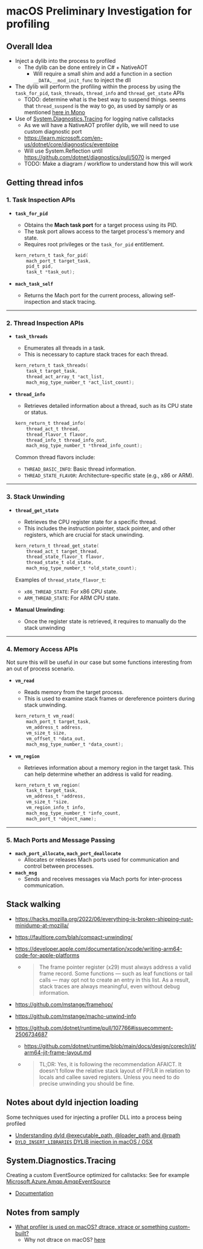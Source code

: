 # macOS Preliminary Investigation for profiling

## Overall Idea

- Inject a dylib into the process to profiled
  - The dylib can be done entirely in C# + NativeAOT
    - Will require a small shim and add a function in a section `__DATA,__mod_init_func` to inject the dll 
- The dylib will perform the profiling within the process by using the `task_for_pid`, `task_threads`, `thread_info` and `thread_get_state` APIs
  - TODO: determine what is the best way to suspend things. seems that `thread_suspend` is the way to go, as used by samply or as mentioned [here in Mono](https://github.com/mono/mono/issues/6170)
- Use of [System.Diagnostics.Tracing](https://learn.microsoft.com/en-us/dotnet/api/system.diagnostics.tracing) for logging native callstacks
  - As we will have a NativeAOT profiler dylib, we will need to use custom diagnostic port
  - https://learn.microsoft.com/en-us/dotnet/core/diagnostics/eventpipe
  - Will use System.Reflection until https://github.com/dotnet/diagnostics/pull/5070 is merged
  - TODO: Make a diagram / workflow to understand how this will work

## Getting thread infos

### 1. **Task Inspection APIs**
   - **`task_for_pid`**
     - Obtains the **Mach task port** for a target process using its PID.
     - The task port allows access to the target process's memory and state.
     - Requires root privileges or the `task_for_pid` entitlement.

     ```c
     kern_return_t task_for_pid(
         mach_port_t target_task,
         pid_t pid,
         task_t *task_out);
     ```

   - **`mach_task_self`**
     - Returns the Mach port for the current process, allowing self-inspection and stack tracing.

---

### 2. **Thread Inspection APIs**
   - **`task_threads`**
     - Enumerates all threads in a task.
     - This is necessary to capture stack traces for each thread.

     ```c
     kern_return_t task_threads(
         task_t target_task,
         thread_act_array_t *act_list,
         mach_msg_type_number_t *act_list_count);
     ```

   - **`thread_info`**
     - Retrieves detailed information about a thread, such as its CPU state or status.

     ```c
     kern_return_t thread_info(
         thread_act_t thread,
         thread_flavor_t flavor,
         thread_info_t thread_info_out,
         mach_msg_type_number_t *thread_info_count);
     ```

     Common thread flavors include:
     - `THREAD_BASIC_INFO`: Basic thread information.
     - `THREAD_STATE_FLAVOR`: Architecture-specific state (e.g., x86 or ARM).

---

### 3. **Stack Unwinding**
   - **`thread_get_state`**
     - Retrieves the CPU register state for a specific thread.
     - This includes the instruction pointer, stack pointer, and other registers, which are crucial for stack unwinding.

     ```c
     kern_return_t thread_get_state(
         thread_act_t target_thread,
         thread_state_flavor_t flavor,
         thread_state_t old_state,
         mach_msg_type_number_t *old_state_count);
     ```

     Examples of `thread_state_flavor_t`:
     - `x86_THREAD_STATE`: For x86 CPU state.
     - `ARM_THREAD_STATE`: For ARM CPU state.

   - **Manual Unwinding**:
     - Once the register state is retrieved, it requires to manually do the stack unwinding

---

### 4. **Memory Access APIs**

Not sure this will be useful in our case but some functions interesting from an out of process scenario.

   - **`vm_read`**
     - Reads memory from the target process.
     - This is used to examine stack frames or dereference pointers during stack unwinding.

     ```c
     kern_return_t vm_read(
         mach_port_t target_task,
         vm_address_t address,
         vm_size_t size,
         vm_offset_t *data_out,
         mach_msg_type_number_t *data_count);
     ```

   - **`vm_region`**
     - Retrieves information about a memory region in the target task. This can help determine whether an address is valid for reading.

     ```c
     kern_return_t vm_region(
         task_t target_task,
         vm_address_t *address,
         vm_size_t *size,
         vm_region_info_t info,
         mach_msg_type_number_t *info_count,
         mach_port_t *object_name);
     ```

---

### 5. **Mach Ports and Message Passing**
   - **`mach_port_allocate`, `mach_port_deallocate`**
     - Allocates or releases Mach ports used for communication and control between processes.
   - **`mach_msg`**
     - Sends and receives messages via Mach ports for inter-process communication.

## Stack walking

- https://hacks.mozilla.org/2022/06/everything-is-broken-shipping-rust-minidump-at-mozilla/
- https://faultlore.com/blah/compact-unwinding/
- https://developer.apple.com/documentation/xcode/writing-arm64-code-for-apple-platforms 
  - > The frame pointer register (x29) must always address a valid frame record. Some functions — such as leaf functions or tail calls — may opt not to create an entry in this list. As a result, stack traces are always meaningful, even without debug information.
- https://github.com/mstange/framehop/
- https://github.com/mstange/macho-unwind-info

- https://github.com/dotnet/runtime/pull/107766#issuecomment-2506734687
  - https://github.com/dotnet/runtime/blob/main/docs/design/coreclr/jit/arm64-jit-frame-layout.md
  - > TL;DR: Yes, it is following the recommendation AFAICT. It doesn't follow the relative stack layout of FP/LR in relation to locals and callee saved registers. Unless you need to do precise unwinding you should be fine.

## Notes about dyld injection loading

Some techniques used for injecting a profiler DLL into a process being profiled

- [Understanding dyld @executable_path, @loader_path and @rpath](https://itwenty.me/posts/01-understanding-rpath/)
- [`DYLD_INSERT_LIBRARIES` DYLIB injection in macOS / OSX](https://theevilbit.github.io/posts/dyld_insert_libraries_dylib_injection_in_macos_osx_deep_dive/)


## System.Diagnostics.Tracing

Creating a custom EventSource optimized for callstacks: See for example [Microsoft.Azure.Amqp.AmqpEventSource](https://github.com/Azure/azure-amqp/blob/563f7d9605d0863ea2598549a7211227fc93ad6a/src/AmqpEventSource.cs#L455)

- [Documentation](https://learn.microsoft.com/en-us/dotnet/core/diagnostics/eventsource-instrumentation)

## Notes from samply

- [What profiler is used on macOS? dtrace, xtrace or something custom-built?](https://github.com/mstange/samply/issues/17)
  - Why not dtrace on macOS? [here](https://github.com/mstange/samply/blob/bddd5f55abf631b93b121ef56efaa4b6d3b1531b/README.md#why)

